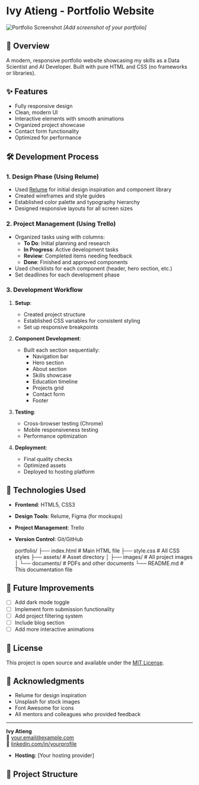 # Ivy Atieng - Portfolio Website

![Portfolio Screenshot](./screenshot.jpg) *[Add screenshot of your portfolio]*

## 🚀 Overview
A modern, responsive portfolio website showcasing my skills as a Data Scientist and AI Developer. Built with pure HTML and CSS (no frameworks or libraries).

## ✨ Features
- Fully responsive design
- Clean, modern UI
- Interactive elements with smooth animations
- Organized project showcase
- Contact form functionality
- Optimized for performance

## 🛠 Development Process

### 1. Design Phase (Using Relume)
- Used [Relume](https://www.relume.io/app/project/P898505_qu2a2spEcYvA38_-wG5wUCziTW6wWF5PjyAXkr2iwEk#mode=sitemap) for initial design inspiration and component library
- Created wireframes and style guides
- Established color palette and typography hierarchy
- Designed responsive layouts for all screen sizes

### 2. Project Management (Using Trello)
- Organized tasks using  with columns:
  - **To Do**: Initial planning and research
  - **In Progress**: Active development tasks
  - **Review**: Completed items needing feedback
  - **Done**: Finished and approved components
- Used checklists for each component (header, hero section, etc.)
- Set deadlines for each development phase

### 3. Development Workflow
1. **Setup**:
   - Created project structure
   - Established CSS variables for consistent styling
   - Set up responsive breakpoints

2. **Component Development**:
   - Built each section sequentially:
     - Navigation bar
     - Hero section
     - About section
     - Skills showcase
     - Education timeline
     - Projects grid
     - Contact form
     - Footer

3. **Testing**:
   - Cross-browser testing (Chrome)
   - Mobile responsiveness testing
   - Performance optimization

4. **Deployment**:
   - Final quality checks
   - Optimized assets
   - Deployed to hosting platform

## 🧰 Technologies Used
- **Frontend**: HTML5, CSS3
- **Design Tools**: Relume, Figma (for mockups)
- **Project Management**: Trello
- **Version Control**: Git/GitHub

  portfolio/
├── index.html # Main HTML file
├── style.css # All CSS styles
├── assets/ # Asset directory
│ ├── images/ # All project images
│ └── documents/ # PDFs and other documents
└── README.md # This documentation file


## 🚧 Future Improvements
- [ ] Add dark mode toggle
- [ ] Implement form submission functionality
- [ ] Add project filtering system
- [ ] Include blog section
- [ ] Add more interactive animations

## 📄 License
This project is open source and available under the [MIT License](LICENSE).

## 🙏 Acknowledgments
- Relume for design inspiration
- Unsplash for stock images
- Font Awesome for icons
- All mentors and colleagues who provided feedback

---

**Ivy Atieng**  
📧 [your.email@example.com](mailto:stiengivylisa@gmail.com)  
🔗 [linkedin.com/in/yourprofile](https://linkedin.com/in/ivy-atieng-a5a52b350/)
- **Hosting**: [Your hosting provider]

## 📂 Project Structure

